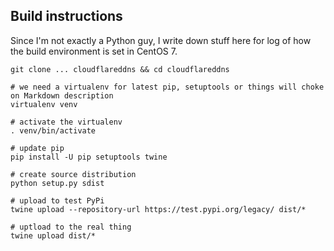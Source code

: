 ## Build instructions

Since I'm not exactly a Python guy, I write down stuff here for log of how the build environment is set in CentOS 7.

```
git clone ... cloudflareddns && cd cloudflareddns

# we need a virtualenv for latest pip, setuptools or things will choke on Markdown description
virtualenv venv

# activate the virtualenv
. venv/bin/activate

# update pip
pip install -U pip setuptools twine

# create source distribution
python setup.py sdist

# upload to test PyPi
twine upload --repository-url https://test.pypi.org/legacy/ dist/*

# uptload to the real thing
twine upload dist/*
```
